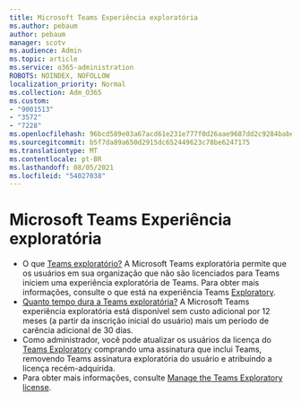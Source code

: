 ```yaml
---
title: Microsoft Teams Experiência exploratória
ms.author: pebaum
author: pebaum
manager: scotv
ms.audience: Admin
ms.topic: article
ms.service: o365-administration
ROBOTS: NOINDEX, NOFOLLOW
localization_priority: Normal
ms.collection: Adm_O365
ms.custom:
- "9001513"
- "3572"
- "7228"
ms.openlocfilehash: 96bcd589e03a67acd61e231e777f0d26aae9687dd2c9284babe3e2669343ca5e
ms.sourcegitcommit: b5f7da89a650d2915dc652449623c78be6247175
ms.translationtype: MT
ms.contentlocale: pt-BR
ms.lasthandoff: 08/05/2021
ms.locfileid: "54027038"
---
```

# <a name="microsoft-teams-exploratory-experience"></a>Microsoft Teams Experiência exploratória

- O que [Teams exploratório?](https://docs.microsoft.com/microsoftteams/teams-exploratory) A Microsoft Teams exploratória permite que os usuários em sua organização que não são licenciados para Teams iniciem uma experiência exploratória de Teams. Para obter mais informações, consulte o que está na experiência Teams [Exploratory](https://docs.microsoft.com/microsoftteams/teams-exploratory#whats-in-the-teams-exploratory-experience).
- [Quanto tempo dura a Teams exploratória?](https://docs.microsoft.com/microsoftteams/teams-exploratory#how-long-does-the-teams-exploratory-experience-last) A Microsoft Teams experiência exploratória está disponível sem custo adicional por 12 meses (a partir da inscrição inicial do usuário) mais um período de carência adicional de 30 dias.
- Como administrador, você pode atualizar os usuários da licença do [Teams Exploratory](https://docs.microsoft.com/microsoftteams/teams-exploratory#upgrade-users-from-the-teams-exploratory-license) comprando uma assinatura que inclui Teams, removendo Teams assinatura exploratória do usuário e atribuindo a licença recém-adquirida.
- Para obter mais informações, consulte [Manage the Teams Exploratory license](https://docs.microsoft.com/microsoftteams/teams-exploratory).
